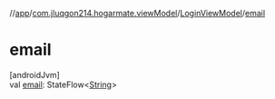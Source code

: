 //[app](../../../index.md)/[com.jluqgon214.hogarmate.viewModel](../index.md)/[LoginViewModel](index.md)/[email](email.md)

# email

[androidJvm]\
val [email](email.md): StateFlow&lt;[String](https://kotlinlang.org/api/latest/jvm/stdlib/kotlin-stdlib/kotlin/-string/index.html)&gt;
